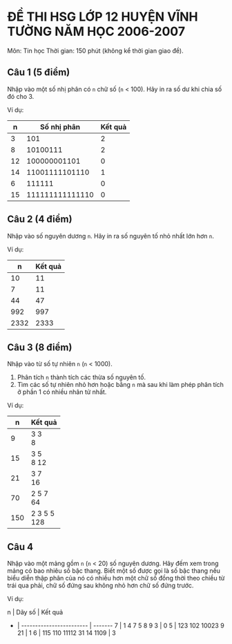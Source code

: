 # ĐỀ THI HSG LỚP 12 HUYỆN VĨNH TƯỜNG NĂM HỌC 2006-2007

Môn: Tin học
Thời gian: 150 phút (không kể thời gian giao đề).

## Câu 1 (5 điểm)

Nhập vào một số nhị phân có `n` chữ số (`n` < 100). Hãy in ra số dư khi chia số
đó cho 3.

Ví dụ:

n  | Số nhị phân     | Kết quả
-- | --------------- | -------
3  | 101             | 2
8  | 10100111        | 2
12 | 100000001101    | 0
14 | 11001111101110  | 1
6  | 111111          | 0
15 | 111111111111110 | 0

## Câu 2 (4 điểm)

Nhập vào số nguyên dương `n`. Hãy in ra số nguyên tố nhỏ nhất lớn hơn `n`.

Ví dụ:

n    | Kết quả
---- | -------
10   | 11
7    | 11
44   | 47
992  | 997
2332 | 2333

## Câu 3 (8 điểm)

Nhập vào từ số tự nhiên `n` (`n` < 1000).

1. Phân tích `n` thành tích các thừa số nguyên tố.
2. Tìm các số tự nhiên nhỏ hơn hoặc bằng `n` mà sau khi làm phép phân tích ở
   phần 1 có nhiều nhân tử nhất.

Ví dụ:

n   | Kết quả
--- | --------------
9   | 3 3<br>8
15  | 3 5<br>8 12
21  | 3 7<br>16
70  | 2 5 7<br>64
150 | 2 3 5 5<br>128

## Câu 4

Nhập vào một mảng gồm `n` (`n` < 20) số nguyên dương. Hãy đếm xem trong mảng có
bao nhiêu số bậc thang. Biết một số được gọi là số bậc thang nếu biểu diễn thập
phân của nó có nhiều hơn một chữ số đồng thời theo chiều từ trái qua phải, chữ
số đứng sau không nhỏ hơn chữ số đứng trước.

Ví dụ:

n | Dãy số                   | Kết quả
- | ------------------------ | -------
7 | 1 4 7 5 8 9 3            | 0
5 | 123 102 10023 9 21       | 1
6 | 115 110 11112 31 14 1109 | 3
